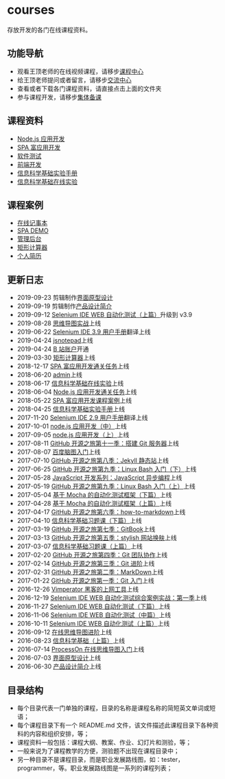 # courses

存放开发的各门在线课程资料。

## 功能导航

- 观看王顶老师的在线视频课程，请移步[课程中心](https://wangding.ke.qq.com/)
- 给王顶老师提问或者留言，请移步[交流中心](https://github.com/wangding/courses/issues)
- 查看或者下载各门课程资料，请直接点击上面的文件夹
- 参与课程开发，请移步[集体备课](CONTRIBUTION.md)

## 课程资料

- [Node.js 应用开发](https://nodejs.wangding.in)
- [SPA 富应用开发](https://spa.wangding.in)
- [软件测试](https://testing.wangding.in)
- [前端开发](https://path.wangding.in)
- [信息科学基础实验手册](https://manual.wangding.in/)
- [信息科学基础在线实验](https://info-lab.wangding.in/)

## 课程案例

- [在线记事本](https://np.wangding.in/)
- [SPA DEMO](https://fe.wangding.in/)
- [管理后台](https://fe.wangding.in/)
- [矩形计算器](https://wangding.github.io/rectangle/)
- [个人简历](https://i.wangding.in/)

## 更新日志

- 2019-09-23 剪辑制作[界面原型设计](https://ke.qq.com/course/234713)
- 2019-09-19 剪辑制作[产品设计简介](https://ke.qq.com/course/234708)
- 2019-09-12 [Selenium IDE WEB 自动化测试（上篇）](https://ke.qq.com/course/232231)升级到 v3.9
- 2019-08-28 [思维导图实战](https://edu.51cto.com/course/19391.html)上线
- 2019-06-22 [Selenium IDE 3.9 用户手册](https://selenium.wangding.in/)翻译上线
- 2019-04-24 [jsnotepad](https://np.wangding.in/)上线
- 2019-04-24 [B 站账户](https://space.bilibili.com/420780095)开通
- 2019-03-30 [矩形计算器](https://wangding.github.io/rectangle/)上线
- 2018-12-17 [SPA 富应用开发通关任务](https://spa.wangding.in/)上线
- 2018-06-20 [admin](https://admin.wangding.in/)上线
- 2018-06-17 [信息科学基础在线实验](https://info-lab.wangding.in/)上线
- 2018-06-04 [Node.js 应用开发通关任务](https://nodejs.wangding.in/)上线
- 2018-05-22 [SPA 富应用开发课程案例](https://fe.wangding.in/)上线
- 2018-04-25 [信息科学基础实验手册](https://manual.wangding.in/)上线
- 2017-11-20 [Selenium IDE 2.9 用户手册](https://selenium.wangding.in/2.9/)翻译上线
- 2017-10-01 [node.js 应用开发（中）](https://ke.qq.com/course/252061)上线
- 2017-09-05 [node.js 应用开发（上）](https://ke.qq.com/course/244604)上线
- 2017-08-11 [GitHub 开源之旅第十一季：搭建 Git 服务器](https://ke.qq.com/course/232908)上线
- 2017-08-07 [百度脑图入门](https://ke.qq.com/course/231603)上线
- 2017-07-10 [GitHub 开源之旅第八季：Jekyll 静态站](https://ke.qq.com/course/229345)上线
- 2017-06-25 [GitHub 开源之旅第九季：Linux Bash 入门（下）](https://ke.qq.com/course/230595)上线
- 2017-05-28 [JavaScript 开发系列：JavaScript 异步编程](https://ke.qq.com/course/230601)上线
- 2017-05-19 [GitHub 开源之旅第九季：Linux Bash 入门（上）](https://ke.qq.com/course/230588)上线
- 2017-05-04 [基于 Mocha 的自动化测试框架（下篇）](https://ke.qq.com/course/231595)上线
- 2017-04-28 [基于 Mocha 的自动化测试框架（上篇）](https://ke.qq.com/course/231593)上线
- 2017-04-17 [GitHub 开源之旅第六季：how-to-markdown](https://ke.qq.com/course/227010)上线
- 2017-04-10 [信息科学基础习题课（下篇）](http://edu.51cto.com/course/course_id-8836.html)上线
- 2017-03-19 [GitHub 开源之旅第七季：GitBook](https://ke.qq.com/course/227227)上线
- 2017-03-13 [GitHub 开源之旅第五季：stylish 网站换肤](https://ke.qq.com/course/226828)上线
- 2017-03-07 [信息科学基础习题课（上篇）](http://edu.51cto.com/course/course_id-8511.html)上线
- 2017-02-20 [GitHub 开源之旅第四季：Git 团队协作](https://ke.qq.com/course/226121)上线
- 2017-02-14 [GitHub 开源之旅第三季：Git 进阶](https://ke.qq.com/course/226116)上线
- 2017-02-31 [GitHub 开源之旅第二季：MarkDown](https://ke.qq.com/course/225259)上线
- 2017-01-22 [GitHub 开源之旅第一季：Git 入门](https://ke.qq.com/course/225248)上线
- 2016-12-26 [Vimperator 黑客的上网工具](https://ke.qq.com/course/231600)上线
- 2016-12-19 [Selenium IDE WEB 自动化测试综合案例实战：第一季](https://ke.qq.com/course/233031)上线
- 2016-11-27 [Selenium IDE WEB 自动化测试（下篇）](https://ke.qq.com/course/232711)上线
- 2016-11-06 [Selenium IDE WEB 自动化测试（中篇）](https://ke.qq.com/course/232657)上线
- 2016-10-11 [Selenium IDE WEB 自动化测试（上篇）](https://ke.qq.com/course/232231)上线
- 2016-09-12 [在线思维导图进阶](https://ke.qq.com/course/232900)上线
- 2016-08-23 [信息科学基础（上篇）](http://edu.51cto.com/course/course_id-6578.html)上线
- 2016-07-14 [ProcessOn 在线思维导图入门](https://ke.qq.com/course/232896)上线
- 2016-07-03 [界面原型设计](https://ke.qq.com/course/234713)上线
- 2016-06-30 [产品设计简介](https://ke.qq.com/course/234708)上线

## 目录结构

- 每个目录代表一门单独的课程，目录的名称是课程名称的简短英文单词或短语；
- 每个课程目录下有一个 README.md 文件，该文件描述此课程目录下各种资料的内容和组织安排，等；
- 课程资料一般包括：课程大纲、教案、作业、幻灯片和测验，等；
- 一般来说为了课程教学的方便，测验题不出现在课程目录中；
- 另一种目录不是课程目录，而是职业发展路线图，如：tester，programmer，等。职业发展路线图是一系列的课程列表；
